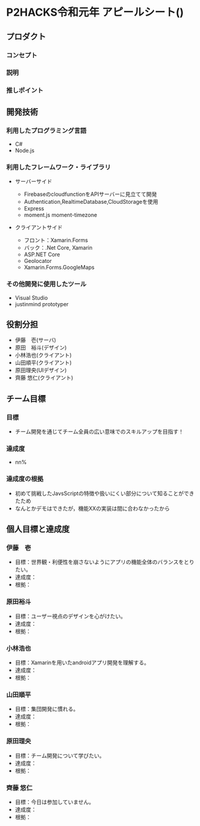 # P2HACKS令和元年 アピールシート()

## プロダクト

### コンセプト

### 説明

### 推しポイント

## 開発技術

### 利用したプログラミング言語
- C#
- Node.js

### 利用したフレームワーク・ライブラリ
- サーバーサイド
     - FirebaseのcloudfunctionをAPIサーバーに見立てて開発
     - Authentication,RealtimeDatabase,CloudStorageを使用
     - Express
     - moment.js moment-timezone

- クライアントサイド
     - フロント：Xamarin.Forms
     - バック：.Net Core, Xamarin
     - ASP.NET Core
     - Geolocator
     - Xamarin.Forms.GoogleMaps

### その他開発に使用したツール
- Visual Studio
- justinmind prototyper

## 役割分担
- 伊藤　壱(サーバ)
- 原田　裕斗(デザイン)
- 小林浩也(クライアント)
- 山田順平(クライアント)
- 原田理央(UIデザイン)
- 齊藤 悠仁(クライアント)

## チーム目標

### 目標
- チーム開発を通じてチーム全員の広い意味でのスキルアップを目指す！

### 達成度
- nn%

### 達成度の根拠
- 初めて挑戦したJavsScriptの特徴や扱いにくい部分について知ることができたため
- なんとかデモはできたが，機能XXの実装は間に合わなかったから

## 個人目標と達成度

### 伊藤　壱
- 目標：世界観・利便性を崩さないようにアプリの機能全体のバランスをとりたい。
- 達成度：
- 根拠：

### 原田裕斗
- 目標：ユーザー視点のデザインを心がけたい。
- 達成度：
- 根拠：

### 小林浩也
- 目標：Xamarinを用いたandroidアプリ開発を理解する。
- 達成度：
- 根拠：

### 山田順平
- 目標：集団開発に慣れる。
- 達成度：
- 根拠：

### 原田理央
- 目標：チーム開発について学びたい。
- 達成度：
- 根拠：

### 齊藤 悠仁
- 目標：今日は参加していません。
- 達成度：
- 根拠：
